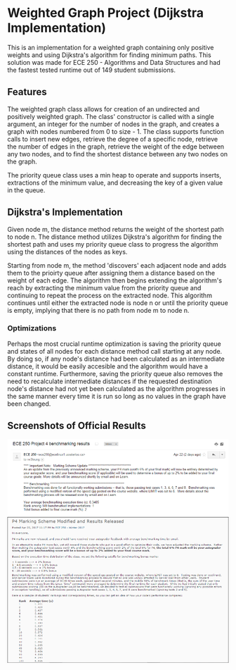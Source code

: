 # Weighted Graph Project (Dijkstra Implementation)
This is an implementation for a weighted graph containing only positive weights and using Dijkstra's algorithm for finding minimum paths. 
This solution was made for ECE 250 - Algorithms and Data Structures and had the fastest tested runtime out of 149 student submissions.

## Features
The weighted graph class allows for creation of an undirected and positively weighted graph.
The class' constructor is called with a single argument, an integer for the number of nodes in the graph, and creates a graph with nodes numbered from 0 to size - 1.
The class supports function calls to insert new edges, retrieve the degree of a specific node, retrieve the number of edges in the graph, retrieve the weight of the edge between any two nodes, and to find the shortest distance between any two nodes on the graph.

The priority queue class uses a min heap to operate and supports inserts, extractions of the minimum value, and decreasing the key of a given value in the queue. 

## Dijkstra's Implementation
Given node m, the distance method returns the weight of the shortest path to node n.
The distance method utilizes Dijkstra's algorithm for finding the shortest path and uses my priority queue class to progress the algorithm using the distances of the nodes as keys.

Starting from node m, the method 'discovers' each adjacent node and adds them to the prioirty queue after assigning them a distance based on the weight of each edge. The algorithm then begins extending the algorithm's reach by extracting the minimum value from the priority queue and continuing to repeat the process on the extracted node. This algorithm continues until either the extracted node is node n or until the priority queue is empty, implying that there is no path from node m to node n.

### Optimizations
Perhaps the most crucial runtime optimization is saving the priority queue and states of all nodes for each distance method call starting at any node. By doing so, if any node's distance had been calculated as an intermediate distance, it would be easily accesible and the algorithm would have a constant runtime. Furthermore, saving the priority queue also removes the need to recalculate intermediate distances if the requested destination node's distance had not yet been calculated as the algorithm progresses in the same manner every time it is run so long as no values in the graph have been changed.

## Screenshots of Official Results
![Screenshot](/Project_Benchmark_Results/dijkstrasranking.PNG?raw=true "Email of Results")
![Screenshot](/Project_Benchmark_Results/dijkstraslearnproof.PNG?raw=true "Project Results Announcement")

